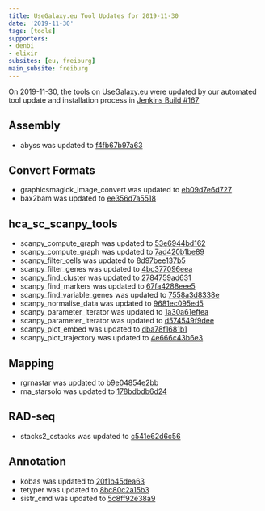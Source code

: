 ```yaml
---
title: UseGalaxy.eu Tool Updates for 2019-11-30
date: '2019-11-30'
tags: [tools]
supporters:
- denbi
- elixir
subsites: [eu, freiburg]
main_subsite: freiburg
---
```


On 2019-11-30, the tools on UseGalaxy.eu were updated by our automated tool update and installation process in [Jenkins Build #167](https://build.galaxyproject.eu/job/usegalaxy-eu/job/install-tools/#167/)


## Assembly

- abyss was updated to [f4fb67b97a63](https://toolshed.g2.bx.psu.edu/view/iuc/abyss/f4fb67b97a63)

## Convert Formats

- graphicsmagick_image_convert was updated to [eb09d7e6d727](https://toolshed.g2.bx.psu.edu/view/bgruening/graphicsmagick_image_convert/eb09d7e6d727)
- bax2bam was updated to [ee356d7a5518](https://toolshed.g2.bx.psu.edu/view/iuc/bax2bam/ee356d7a5518)

## hca_sc_scanpy_tools

- scanpy_compute_graph was updated to [53e6944bd162](https://toolshed.g2.bx.psu.edu/view/ebi-gxa/scanpy_compute_graph/53e6944bd162)
- scanpy_compute_graph was updated to [7ad420b1be89](https://toolshed.g2.bx.psu.edu/view/ebi-gxa/scanpy_compute_graph/7ad420b1be89)
- scanpy_filter_cells was updated to [8d97bee137b5](https://toolshed.g2.bx.psu.edu/view/ebi-gxa/scanpy_filter_cells/8d97bee137b5)
- scanpy_filter_genes was updated to [4bc377096eea](https://toolshed.g2.bx.psu.edu/view/ebi-gxa/scanpy_filter_genes/4bc377096eea)
- scanpy_find_cluster was updated to [2784759ad631](https://toolshed.g2.bx.psu.edu/view/ebi-gxa/scanpy_find_cluster/2784759ad631)
- scanpy_find_markers was updated to [67fa4288eee5](https://toolshed.g2.bx.psu.edu/view/ebi-gxa/scanpy_find_markers/67fa4288eee5)
- scanpy_find_variable_genes was updated to [7558a3d8338e](https://toolshed.g2.bx.psu.edu/view/ebi-gxa/scanpy_find_variable_genes/7558a3d8338e)
- scanpy_normalise_data was updated to [9681ec095ed5](https://toolshed.g2.bx.psu.edu/view/ebi-gxa/scanpy_normalise_data/9681ec095ed5)
- scanpy_parameter_iterator was updated to [1a30a61effea](https://toolshed.g2.bx.psu.edu/view/ebi-gxa/scanpy_parameter_iterator/1a30a61effea)
- scanpy_parameter_iterator was updated to [d574549f9dee](https://toolshed.g2.bx.psu.edu/view/ebi-gxa/scanpy_parameter_iterator/d574549f9dee)
- scanpy_plot_embed was updated to [dba78f1681b1](https://toolshed.g2.bx.psu.edu/view/ebi-gxa/scanpy_plot_embed/dba78f1681b1)
- scanpy_plot_trajectory was updated to [4e666c43b6e3](https://toolshed.g2.bx.psu.edu/view/ebi-gxa/scanpy_plot_trajectory/4e666c43b6e3)

## Mapping

- rgrnastar was updated to [b9e04854e2bb](https://toolshed.g2.bx.psu.edu/view/iuc/rgrnastar/b9e04854e2bb)
- rna_starsolo was updated to [178bdbdb6d24](https://toolshed.g2.bx.psu.edu/view/iuc/rna_starsolo/178bdbdb6d24)

## RAD-seq

- stacks2_cstacks was updated to [c541e62d6c56](https://toolshed.g2.bx.psu.edu/view/iuc/stacks2_cstacks/c541e62d6c56)

## Annotation

- kobas was updated to [20f1b45dea63](https://toolshed.g2.bx.psu.edu/view/iuc/kobas/20f1b45dea63)
- tetyper was updated to [8bc80c2a15b3](https://toolshed.g2.bx.psu.edu/view/iuc/tetyper/8bc80c2a15b3)
- sistr_cmd was updated to [5c8ff92e38a9](https://toolshed.g2.bx.psu.edu/view/nml/sistr_cmd/5c8ff92e38a9)


